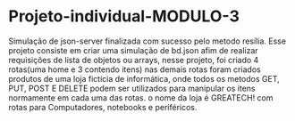# Projeto-individual-MODULO-3

Simulação de json-server finalizada com sucesso pelo metodo resília. Esse projeto consiste em criar uma simulação de bd.json afim de realizar requisições de lista de objetos ou arrays, nesse projeto, foi criado 4 rotas(uma home e 3 contendo itens) nas demais rotas foram criados produtos de uma loja fictícia de informática, onde todos os metodos GET, PUT, POST E DELETE podem ser utilizados para manipular os itens normamente em cada uma das rotas. o nome da loja é GREATECH! com rotas para Computadores, notebooks e periféricos.
